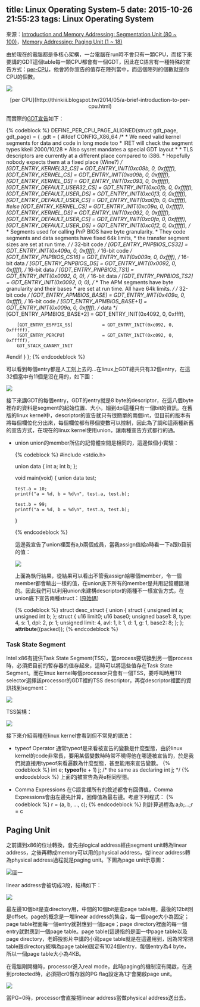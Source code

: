 title: Linux Operating System-5
date: 2015-10-26 21:55:23
tags: Linux Operating System
---
來源：[Introduction and Memory Addressing: Segmentation Unit (80 ~ 100)](http://www.csie.ncu.edu.tw/~hsufh/COURSES/FALL2015/linuxLecture_3_9-2.ppt)，[Memory Addressing: Paging Unit (1 ~ 18)](http://www.csie.ncu.edu.tw/~hsufh/COURSES/FALL2015/linuxLecture_3_9-3.ppt)

由於現在的電腦都是多核心架構，一台電腦在run時不會只有一顆CPU，而接下來要講的GDT這個table每一顆CPU都會有一個GDT，因此在C語言有一種特殊的宣告方式：[per-CPU](http://www.gelato.unsw.edu.au/archives/linux-ia64/0604/18078.html#start)，他會將你宣告的值存在陣列當中，而這個陣列的個數就是你CPU的個數。

![](/images/per_CPU_concept.jpg)
<center> [per CPU](http://thinkiii.blogspot.tw/2014/05/a-brief-introduction-to-per-cpu.html) </center>

而實際的[GDT宣告](http://lxr.cpsc.ucalgary.ca/lxr/linux+v3.9/arch/x86/kernel/cpu/common.c#L91)如下：

{% codeblock %}
DEFINE_PER_CPU_PAGE_ALIGNED(struct gdt_page, gdt_page) = { .gdt = {
#ifdef CONFIG_X86_64
        /*
         * We need valid kernel segments for data and code in long mode too
         * IRET will check the segment types  kkeil 2000/10/28
         * Also sysret mandates a special GDT layout
         *
         * TLS descriptors are currently at a different place compared to i386.
         * Hopefully nobody expects them at a fixed place (Wine?)
         */
        [GDT_ENTRY_KERNEL32_CS]         = GDT_ENTRY_INIT(0xc09b, 0, 0xfffff),
        [GDT_ENTRY_KERNEL_CS]           = GDT_ENTRY_INIT(0xa09b, 0, 0xfffff),
        [GDT_ENTRY_KERNEL_DS]           = GDT_ENTRY_INIT(0xc093, 0, 0xfffff),
        [GDT_ENTRY_DEFAULT_USER32_CS]   = GDT_ENTRY_INIT(0xc0fb, 0, 0xfffff),
        [GDT_ENTRY_DEFAULT_USER_DS]     = GDT_ENTRY_INIT(0xc0f3, 0, 0xfffff),
        [GDT_ENTRY_DEFAULT_USER_CS]     = GDT_ENTRY_INIT(0xa0fb, 0, 0xfffff),
#else
        [GDT_ENTRY_KERNEL_CS]           = GDT_ENTRY_INIT(0xc09a, 0, 0xfffff),
        [GDT_ENTRY_KERNEL_DS]           = GDT_ENTRY_INIT(0xc092, 0, 0xfffff),
        [GDT_ENTRY_DEFAULT_USER_CS]     = GDT_ENTRY_INIT(0xc0fa, 0, 0xfffff),
        [GDT_ENTRY_DEFAULT_USER_DS]     = GDT_ENTRY_INIT(0xc0f2, 0, 0xfffff),
        /*
         * Segments used for calling PnP BIOS have byte granularity.
         * They code segments and data segments have fixed 64k limits,
         * the transfer segment sizes are set at run time.
         */
        /* 32-bit code */
        [GDT_ENTRY_PNPBIOS_CS32]        = GDT_ENTRY_INIT(0x409a, 0, 0xffff),
        /* 16-bit code */
        [GDT_ENTRY_PNPBIOS_CS16]        = GDT_ENTRY_INIT(0x009a, 0, 0xffff),
        /* 16-bit data */
        [GDT_ENTRY_PNPBIOS_DS]          = GDT_ENTRY_INIT(0x0092, 0, 0xffff),
        /* 16-bit data */
        [GDT_ENTRY_PNPBIOS_TS1]         = GDT_ENTRY_INIT(0x0092, 0, 0),
        /* 16-bit data */
        [GDT_ENTRY_PNPBIOS_TS2]         = GDT_ENTRY_INIT(0x0092, 0, 0),
        /*
         * The APM segments have byte granularity and their bases
         * are set at run time.  All have 64k limits.
         */
        /* 32-bit code */
        [GDT_ENTRY_APMBIOS_BASE]        = GDT_ENTRY_INIT(0x409a, 0, 0xffff),
        /* 16-bit code */
        [GDT_ENTRY_APMBIOS_BASE+1]      = GDT_ENTRY_INIT(0x009a, 0, 0xffff),
        /* data */
        [GDT_ENTRY_APMBIOS_BASE+2]      = GDT_ENTRY_INIT(0x4092, 0, 0xffff),

        [GDT_ENTRY_ESPFIX_SS]           = GDT_ENTRY_INIT(0xc092, 0, 0xfffff),
        [GDT_ENTRY_PERCPU]              = GDT_ENTRY_INIT(0xc092, 0, 0xfffff),
        GDT_STACK_CANARY_INIT
#endif
} };
{% endcodeblock %}

可以看到每個entry都是人工刻上去的...在linux上GDT總共只有32個entry，在這32個當中有11個是沒在用的，如下圖：

![](/images/linux_GDT.jpg)

接下來講GDT的每個entry，GDT的entry就是8 byte的descriptor，在這八個byte裡存的資料是segment的起始位置、大小，細到dpl這種只有一個bit的資訊。在舊版的linux kernel中，descriptor的宣告就只有很簡單的兩個int，但目前的版本有將每個欄位化分出來，每個欄位都有移個變數可以控制，因此為了調和這兩種新舊的宣告方式，在現在的linux kernel使用union，讓兩種宣告方式都行的通。

*   union
    union的member所佔的記憶體空間是相同的，這邊做個小實驗：

    {% codeblock %}
    #include <stdio.h>

    union data
    {
        int a;
        int b;
    };

    void main(void)
    {
        union data test;

        test.a = 10;
        printf("a = %d, b = %d\n", test.a, test.b);

        test.b = 99;
        printf("a = %d, b = %d\n", test.a, test.b);
    }

    {% endcodeblock %}
 
    這邊我宣告了union裡面有a,b兩個成員，當我assign值給a時看一下a跟b目前的值： 
  
    ![](/images/union_test.jpg)
   
    上面為執行結果，從結果可以看出不管我assign給哪個member，令一個member都會輸出一樣的值，在union底下所有的member是共用記憶體區塊的。因此我們可以利用union來建構descriptor的兩種不一樣宣告方式，在union底下宣告兩種struct：([原始碼](http://lxr.cpsc.ucalgary.ca/lxr/linux+v3.9/arch/x86/include/asm/desc_defs.h#L22))

    {% codeblock %}
    struct desc_struct {
        union {
            struct {
                unsigned int a;
                unsigned int b;
            };
            struct {
                u16 limit0;
                u16 base0;
                unsigned base1: 8, type: 4, s: 1, dpl: 2, p: 1;
                unsigned limit: 4, avl: 1, l: 1, d: 1, g: 1, base2: 8;
            };
        };
     __attribute__((packed));
    {% endcodeblock %}

<h3> Task State Segment </h3>
Intel x86有提供Task State Segment(TSS)，當process要切換到另一個process時，必須把目前的暫存器的值存起來，這時可以將這些值存在Task State Segment。而在linux kernel每個processor只會有一個TSS，要呼叫時用TR selector選擇該processor的GDT裡的TSS descriptor，再從descriptor裡面的資訊找到segment：

![](/images/tss.jpg)

TSS架構：

![](/images/tss_struct.jpg)

接下來介紹兩種在linux kernel會看到但不常見的語法：
*   typeof Operator 
    通常typeof是來看被宣告的變數是什麼型態，由於linux kernel的code非常長，要用某個變數時時常不曉得他在哪邊被宣告的，於是我們就直接用typeof來看遍數為什麼型態，甚至能用來宣告變數。
    {% codeblock %}
    int e;
    __typeof__(e + 1) j;  /* the same as declaring int j; */ 
    {% endcodeblock %}
    上面的j被宣告為與e相同型態。

*   Comma Expressions
    在C語言裡所有的敘述都會有回傳值，Comma Expressions會由左邊先計算，回傳值為最右邊。考慮下列程式：
    {% codeblock %}
    r = (a, b, ..., c);
    {% endcodeblock %}
    則計算過程為:a;b;...;r = c

<h2> Paging Unit </h2>
之前講到x86的位址轉換，會先由logical address經由segment unit轉為linear address，之後再轉成memory可以用的physical address，從linear address轉為physical address過程就是paging unit。下圖為page unit示意圖：

![圖一](/images/page_unit.jpg)

linear address會被切成3段，結構如下：

![](/images/linearaddress_struct.jpg)

最左邊10個bit是查directory用，中間的10個bit是查page table用，最後的12bit則是offset。page的概念是一堆linear address的集合，每一個page大小為固定；page table裡面每一個entry就對應到一個page；page directory裡面的每一個entry就對應到一個page table。page table(這邊指的是圖一中page table以及page directory，老師投影片中講的小寫page table就是在這邊用到，因為常常把table跟directory統稱為page table)固定有1024個entry，每個entry為4 byte，所以一個page table大小為4KB。

在電腦剛開機時，processor進入real mode，此時paging的機制沒有開啟，在進到protected時，必須把cr0暫存器的PG flag設定為1才會開啟page unit。

![](/images/page_cr0.jpg)

當PG=0時，processor會直接把linear address當做physical address送出去。
